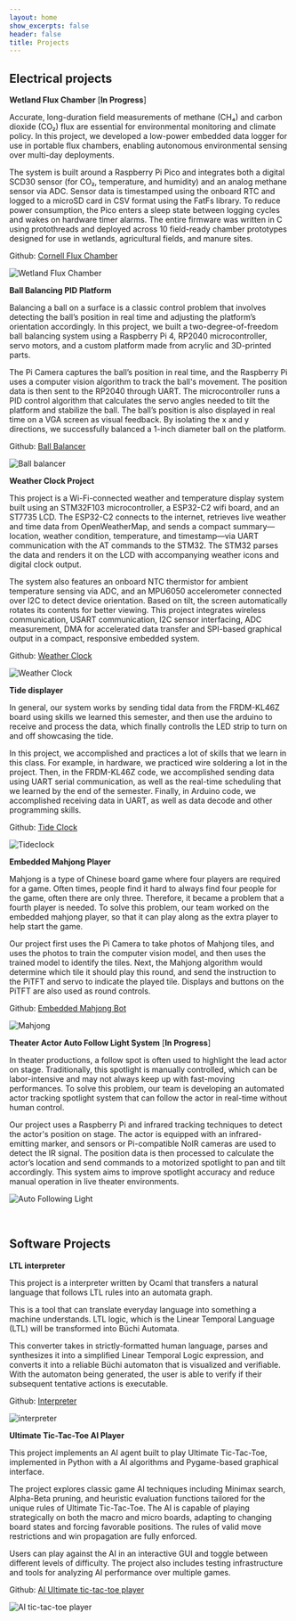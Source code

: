 ```yaml
---
layout: home
show_excerpts: false
header: false
title: Projects
---
```


## Electrical projects

**Wetland Flux Chamber** [**In Progress**]

Accurate, long-duration field measurements of methane (CH₄) and carbon dioxide (CO₂) flux are essential for environmental monitoring and climate policy. In this project, we developed a low-power embedded data logger for use in portable flux chambers, enabling autonomous environmental sensing over multi-day deployments.

The system is built around a Raspberry Pi Pico and integrates both a digital SCD30 sensor (for CO₂, temperature, and humidity) and an analog methane sensor via ADC. Sensor data is timestamped using the onboard RTC and logged to a microSD card in CSV format using the FatFs library. To reduce power consumption, the Pico enters a sleep state between logging cycles and wakes on hardware timer alarms. The entire firmware was written in C using protothreads and deployed across 10 field-ready chamber prototypes designed for use in wetlands, agricultural fields, and manure sites.

Github: <a href="https://cornellfluxchamber.github.io/">Cornell Flux Chamber</a>

![Wetland Flux Chamber](/images/flux.png)

**Ball Balancing PID Platform**

Balancing a ball on a surface is a classic control problem that involves detecting the ball’s position in real time and adjusting the platform’s orientation accordingly. In this project, we built a two-degree-of-freedom ball balancing system using a Raspberry Pi 4, RP2040 microcontroller, servo motors, and a custom platform made from acrylic and 3D-printed parts.

The Pi Camera captures the ball’s position in real time, and the Raspberry Pi uses a computer vision algorithm to track the ball's movement. The position data is then sent to the RP2040 through UART. The microcontroller runs a PID control algorithm that calculates the servo angles needed to tilt the platform and stabilize the ball. The ball’s position is also displayed in real time on a VGA screen as visual feedback. By isolating the x and y directions, we successfully balanced a 1-inch diameter ball on the platform.

Github: <a href="https://ece4760.github.io/Projects/Spring2025/tll68_sy625/index.html">Ball Balancer</a>

![Ball balancer](images/balancer.png)

**Weather Clock Project**

This project is a Wi-Fi-connected weather and temperature display system built using an STM32F103 microcontroller, a ESP32-C2 wifi board, and an ST7735 LCD. The ESP32-C2 connects to the internet, retrieves live weather and time data from OpenWeatherMap, and sends a compact summary—location, weather condition, temperature, and timestamp—via UART communication with the AT commands to the STM32. The STM32 parses the data and renders it on the LCD with accompanying weather icons and digital clock output.

The system also features an onboard NTC thermistor for ambient temperature sensing via ADC, and an MPU6050 accelerometer connected over I2C to detect device orientation. Based on tilt, the screen automatically rotates its contents for better viewing. This project integrates wireless communication, USART communication, I2C sensor interfacing, ADC measurement, DMA for accelerated data transfer and SPI-based graphical output in a compact, responsive embedded system.


Github: <a href="https://github.com/Rachelyan666/weather_clock">Weather Clock</a>

![Weather Clock](images/weather_clock.png)

**Tide displayer**

In general, our system works by sending tidal data from the FRDM-KL46Z board using skills we learned this semester, and then use the arduino to receive and process the data, which finally controlls the LED strip to turn on and off showcasing the tide.

In this project, we accomplished and practices a lot of skills that we learn in this class. For example, in hardware, we practiced wire soldering a lot in the project. Then, in the FRDM-KL46Z code, we accomplished sending data using UART serial communication, as well as the real-time scheduling that we learned by the end of the semester. Finally, in Arduino code, we accomplished receiving data in UART, as well as data decode and other programming skills.

Github: <a href="https://pages.github.coecis.cornell.edu/ece3140-sp2023/jnl77-sy625-xf37/">Tide Clock</a>

![Tideclock](/images/tideclock2.png)


**Embedded Mahjong Player**

Mahjong is a type of Chinese board game where four players are required for a game. Often times, people find it hard to always find four people for the game, often there are only three. Therefore, it became a problem that a fourth player is needed. To solve this problem, our team worked on the embedded mahjong player, so that it can play along as the extra player to help start the game.

Our project first uses the Pi Camera to take photos of Mahjong tiles, and uses the photos to train the computer vision model, and then uses the trained model to identify the tiles. Next, the Mahjong algorithm would determine which tile it should play this round, and send the instruction to the PiTFT and servo to indicate the played tile. Displays and buttons on the PiTFT are also used as round controls. 

Github: <a href="https://github.com/colonel-aureliano/Embedded-Mahjong-Bot">Embedded Mahjong Bot</a>

![Mahjong](/images/mahjong.jpeg)


**Theater Actor Auto Follow Light System** [**In Progress**]

In theater productions, a follow spot is often used to highlight the lead actor on stage. Traditionally, this spotlight is manually controlled, which can be labor-intensive and may not always keep up with fast-moving performances. To solve this problem, our team is developing an automated actor tracking spotlight system that can follow the actor in real-time without human control.

Our project uses a Raspberry Pi and infrared tracking techniques to detect the actor's position on stage. The actor is equipped with an infrared-emitting marker, and sensors or Pi-compatible NoIR cameras are used to detect the IR signal. The position data is then processed to calculate the actor’s location and send commands to a motorized spotlight to pan and tilt accordingly. This system aims to improve spotlight accuracy and reduce manual operation in live theater environments.

![Auto Following Light](/images/follow.png)


<br>

## Software Projects

**LTL interpreter**

This project is a interpreter written by Ocaml that transfers a natural language that follows LTL rules into an automata graph.

This is a tool that can translate everyday language into something a machine understands. LTL logic, which is the Linear Temporal Language (LTL) will be transformed into Büchi Automata.

This converter takes in strictly-formatted human language, parses and synthesizes it into a simplified Linear Temporal Logic expression, and converts it into a reliable Büchi automaton that is visualized and verifiable. With the automaton being generated, the user is able to verify if their subsequent tentative actions is executable.

Github: <a href="https://github.com/JLjw8/LTL2Buchi">Interpreter</a>

![interpreter](/images/buchi.png)

**Ultimate Tic-Tac-Toe AI Player**

This project implements an AI agent built to play Ultimate Tic-Tac-Toe, implemented in Python with a AI algorithms and Pygame-based graphical interface.

The project explores classic game AI techniques including Minimax search, Alpha-Beta pruning, and heuristic evaluation functions tailored for the unique rules of Ultimate Tic-Tac-Toe. The AI is capable of playing strategically on both the macro and micro boards, adapting to changing board states and forcing favorable positions. The rules of valid move restrictions and win propagation are fully enforced.

Users can play against the AI in an interactive GUI and toggle between different levels of difficulty. The project also includes testing infrastructure and tools for analyzing AI performance over multiple games.

Github: <a href="https://github.com/Rachelyan666/alien_shooting">AI Ultimate tic-tac-toe player</a>

![AI tic-tac-toe player](/images/uttt.png)
